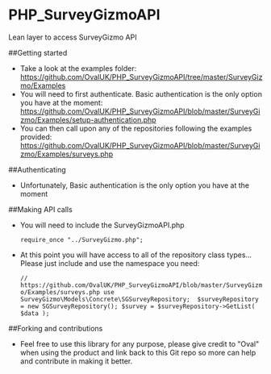 PHP_SurveyGizmoAPI
==================

Lean layer to access SurveyGizmo API

##Getting started

- Take a look at the examples folder: https://github.com/OvalUK/PHP_SurveyGizmoAPI/tree/master/SurveyGizmo/Examples
- You will need to first authenticate. Basic authentication is the only option you have at the moment: https://github.com/OvalUK/PHP_SurveyGizmoAPI/blob/master/SurveyGizmo/Examples/setup-authentication.php
- You can then call upon any of the repositories following the examples provided: https://github.com/OvalUK/PHP_SurveyGizmoAPI/blob/master/SurveyGizmo/Examples/surveys.php

##Authenticating

- Unfortunately, Basic authentication is the only option you have at the moment

##Making API calls

- You will need to include the SurveyGizmoAPI.php

    `require_once "../SurveyGizmo.php";` 

- At this point you will have access to all of the repository class types... Please just include and use the namespace you need:

    `// https://github.com/OvalUK/PHP_SurveyGizmoAPI/blob/master/SurveyGizmo/Examples/surveys.php
    use SurveyGizmo\Models\Concrete\SGSurveyRepository; 
    $surveyRepository = new SGSurveyRepository();
    $survey = $surveyRepository->GetList( $data );`

##Forking and contributions

- Feel free to use this library for any purpose, please give credit to "Oval" when using the product and link back to this Git repo so more can help and contribute in making it better.
